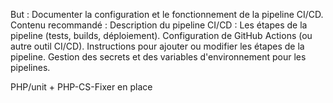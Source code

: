 But : Documenter la configuration et le fonctionnement de la pipeline CI/CD.
Contenu recommandé :
Description du pipeline CI/CD : Les étapes de la pipeline (tests, builds, déploiement).
Configuration de GitHub Actions (ou autre outil CI/CD).
Instructions pour ajouter ou modifier les étapes de la pipeline.
Gestion des secrets et des variables d'environnement pour les pipelines.

PHP/unit + PHP-CS-Fixer en place